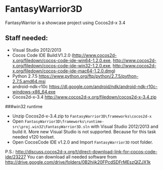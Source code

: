 FantasyWarrior3D
================

FantasyWarrior is a showcase project using Cocos2d-x 3.4

## Staff needed:
* Visual Studio 2012/2013 
* Cocos Code IDE Build:V1.2.0 (http://www.cocos2d-x.org/filedown/cocos-code-ide-win64-1.2.0.exe, http://www.cocos2d-x.org/filedown/cocos-code-ide-win32-1.2.0.exe, http://www.cocos2d-x.org/filedown/cocos-code-ide-mac64-1.2.0.dmg)
* Python 2.7.5 https://www.python.org/ftp/python/2.7.5/python-2.7.5.amd64.msi
* android-ndk-r10c https://dl.google.com/android/ndk/android-ndk-r10c-windows-x86_64.exe
* Cocos2d-x-3.4 http://www.cocos2d-x.org/filedown/cocos2d-x-3.4.zip

###win32 runtime
* Unzip Cocos2d-x-3.4.zip to `FantasyWarrior3D\frameworks\cocos2d-x`
* Open `FantasyWarrior3D\frameworks\runtime-src\proj.win32\FantasyWarrior3D.sln` with Visual Studio 2012/2013 and build it. 
More new Visual Studio is not supported. Because for this task needed v120 toolset.
* Open CocosCode IDE v1.2.0 and Import `FantasyWarrior3D` root folder.

P.S.: http://discuss.cocos2d-x.org/t/direct-download-link-for-cocos-code-ide/23227
You can download all needed software from http://drive.google.com/drive/folders/0B2hijk20FPcdSDFrMEszQlZJX1k

